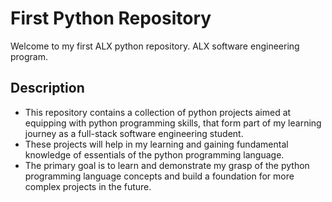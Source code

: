 # First Python Repository

Welcome to my first ALX python repository. ALX software engineering program.

## Description

- This repository contains a collection of python projects aimed at equipping with python programming skills, that form part of my learning journey as a full-stack software engineering student.
- These projects will help in my learning and gaining fundamental knowledge of essentials of the python programming language.
- The primary goal is to learn and demonstrate my grasp of the python programming language concepts and build a foundation for more complex projects in the future.
